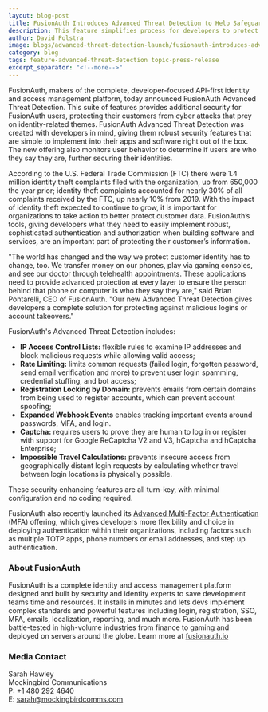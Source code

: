 ```yaml
---
layout: blog-post
title: FusionAuth Introduces Advanced Threat Detection to Help Safeguard User Identity
description: This feature simplifies process for developers to protect against malicious logins and account takeovers.
author: David Polstra
image: blogs/advanced-threat-detection-launch/fusionauth-introduces-advanced-threat-detection-to-help-safeguard-user-identity-header-image.png
category: blog
tags: feature-advanced-threat-detection topic-press-release
excerpt_separator: "<!--more-->"
---
```


FusionAuth, makers of the complete, developer-focused API-first identity and access management platform, today announced FusionAuth Advanced Threat Detection. This suite of features provides additional security for FusionAuth users, protecting their customers from cyber attacks that prey on identity-related themes. FusionAuth Advanced Threat Detection was created with developers in mind, giving them robust security features that are simple to implement into their apps and software right out of the box. The new offering also monitors user behavior to determine if users are who they say they are, further securing their identities.

<!--more-->

According to the U.S. Federal Trade Commission (FTC) there were 1.4 million identity theft complaints filed with the organization, up from 650,000 the year prior; identity theft complaints accounted for nearly 30% of all complaints received by the FTC, up nearly 10% from 2019. With the impact of identity theft expected to continue to grow, it is important for organizations to take action to better protect customer data. FusionAuth’s tools, giving developers what they need to easily implement robust, sophisticated authentication and authorization when building software and services, are an important part of protecting their customer’s information.

"The world has changed and the way we protect customer identity has to change, too. We transfer money on our phones, play via gaming consoles, and see our doctor through telehealth appointments. These applications need to provide advanced  protection at every layer to ensure the person behind that phone or computer is who they say they are," said Brian Pontarelli, CEO of FusionAuth. "Our new Advanced Threat Detection gives developers a complete solution for protecting against malicious logins or account takeovers."

FusionAuth's Advanced Threat Detection includes:

* **IP Access Control Lists:** flexible rules to examine IP addresses and block malicious requests while allowing valid access;   
* **Rate Limiting:** limits common requests (failed login, forgotten password, send email verification and more) to prevent user login spamming, credential stuffing, and bot access;
* **Registration Locking by Domain:** prevents emails from certain domains from being used to register accounts, which can prevent account spoofing; 
* **Expanded Webhook Events** enables tracking important events around passwords, MFA, and login.
* **Captcha:** requires users to prove they are human to log in or register with support for Google ReCaptcha V2 and V3, hCaptcha and hCaptcha Enterprise;
* **Impossible Travel Calculations:** prevents insecure access from geographically distant login requests by calculating whether travel between login locations is physically possible. 


These security enhancing features are all turn-key, with minimal configuration and no coding required.

FusionAuth also recently launched its [Advanced Multi-Factor Authentication](/docs/v1/tech/apis/two-factor) (MFA) offering, which gives developers more flexibility and choice in deploying authentication within their organizations, including factors such as multiple TOTP apps, phone numbers or email addresses, and step up authentication.

### About FusionAuth

FusionAuth is a complete identity and access management platform designed and built by security and identity experts to save development teams time and resources. It installs in minutes and lets devs implement complex standards and powerful features including login, registration, SSO, MFA, emails, localization, reporting, and much more. FusionAuth has been battle-tested in high-volume industries from finance to gaming and deployed on servers around the globe. Learn more at [fusionauth.io](/) 

### Media Contact

Sarah Hawley  
Mockingbird Communications  
P: +1 480 292 4640  
E: sarah@mockingbirdcomms.com


